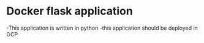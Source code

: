 # Docker flask application

-This application is written in python
-this application should be deployed in GCP
